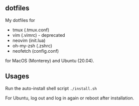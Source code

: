 ## dotfiles

My dotfiles for 
- tmux (.tmux.conf)
- vim (.vimrc) - deprecated
- neovim (init.lua)
- oh-my-zsh (.zshrc)
- neofetch (config.conf)

for MacOS (Monterey) and Ubuntu (20.04).

## Usages
Run the auto-install shell script `./install.sh`

For Ubuntu, log out and log in again or reboot after installation.
